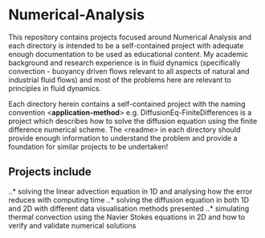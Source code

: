 # Numerical-Analysis

This repository contains projects focused around Numerical Analysis and each directory is intended to be a self-contained project with adequate enough documentation to be used as educational content. My academic background and research experience is in fluid dynamics (specifically convection - buoyancy driven flows relevant to all aspects of natural and industrial fluid flows) and most of the problems here are relevant to principles in fluid dynamics.

Each directory herein contains a self-contained project with the naming convention \<**application-method**\> e.g. DiffusionEq-FiniteDifferences is a project which describes how to solve the diffusion equation using the finite difference numerical scheme. The \<readme\> in each directory should provide enough information to understand the problem and provide a foundation for similar projects to be undertaken!

## Projects include
..* solving the linear advection equation in 1D and analysing how the error reduces with computing time
..* solving the diffusion equation in both 1D and 2D with different data visualisation methods presented
..* simulating thermal convection using the Navier Stokes equations in 2D and how to verify and validate numerical solutions

